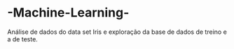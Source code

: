 # -Machine-Learning-
Análise de dados do data set Iris e exploração da base de dados de treino e a de teste.
